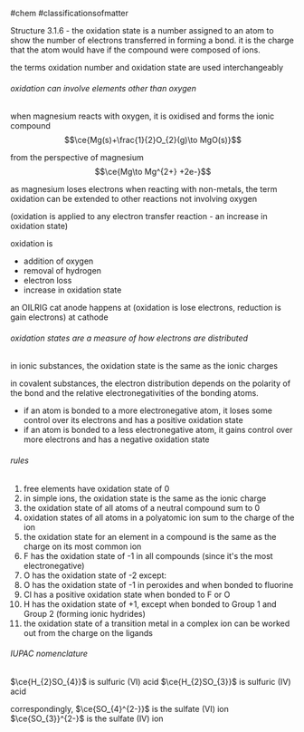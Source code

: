 #chem #classificationsofmatter

Structure 3.1.6 - the oxidation state is a number assigned to an atom to show the number of electrons transferred in forming a bond. it is the charge that the atom would have if the compound were composed of ions.

the terms oxidation number and oxidation state are used interchangeably

###### oxidation can involve elements other than oxygen
when magnesium reacts with oxygen, it is oxidised and forms the ionic compound
$$\ce{Mg(s)+\frac{1}{2}O_{2}(g)\to MgO(s)}$$

from the perspective of magnesium
$$\ce{Mg\to Mg^{2+} +2e-}$$

as magnesium loses electrons when reacting with non-metals, the term oxidation can be extended to other reactions not involving oxygen

(oxidation is applied to any electron transfer reaction - an increase in oxidation state)

oxidation is
- addition of oxygen
- removal of hydrogen
- electron loss
- increase in oxidation state

an OILRIG cat
anode happens at (oxidation is lose electrons, reduction is gain electrons) at cathode

###### oxidation states are a measure of how electrons are distributed
in ionic substances, the oxidation state is the same as the ionic charges

in covalent substances, the electron distribution depends on the polarity of the bond and the relative electronegativities of the bonding atoms. 

- if an atom is bonded to a more electronegative atom, it loses some control over its electrons and has a positive oxidation state
- if an atom is bonded to a less electronegative atom, it gains control over more electrons and has a negative oxidation state

###### rules
1. free elements have oxidation state of 0
2. in simple ions, the oxidation state is the same as the ionic charge
3. the oxidation state of all atoms of a neutral compound sum to 0
4. oxidation states of all atoms in a polyatomic ion sum to the charge of the ion
5. the oxidation state for an element in a compound is the same as the charge on its most common ion
6. F has the oxidation state of -1 in all compounds (since it's the most electronegative)
7. O has the oxidation state of -2 except:
8. O has the oxidation state of -1 in peroxides and when bonded to fluorine
10. Cl has a positive oxidation state when bonded to F or O
11. H has the oxidation state of +1, except when bonded to Group 1 and Group 2 (forming ionic hydrides)
12. the oxidation state of a transition metal in a complex ion can be worked out from the charge on the ligands

###### IUPAC nomenclature
$\ce{H_{2}SO_{4}}$ is sulfuric (VI) acid
$\ce{H_{2}SO_{3}}$ is sulfuric (IV) acid

correspondingly,
$\ce{SO_{4}^{2-}}$ is the sulfate (VI) ion
$\ce{SO_{3}}^{2-}$ is the sulfate (IV) ion